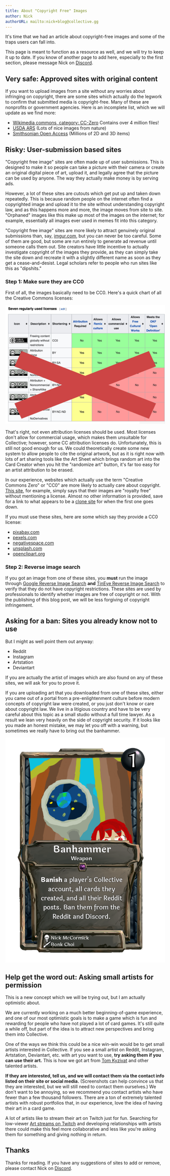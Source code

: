 ```yaml
---
title: About "Copyright Free" Images
author: Nick
authorURL: mailto:nick+blog@collective.gg
---
```


It's time that we had an article about copyright-free images and some of the traps users can fall into.

This page is meant to function as a resource as well, and we will try to keep it up to date. If you know of another page to add here, especially to the first section, please message Nick on [Discord](https://discord.gg/C8fTNVt).

## Very safe: Approved sites with original content

If you want to upload images from a site without any worries about infringing on copyright, there are some sites which actually do the legwork to confirm that submitted media is copyright-free. Many of these are nonprofits or government agencies. Here is an incomplete list, which we will update as we find more:

- [Wikimedia commons, category: CC-Zero](https://commons.wikimedia.org/wiki/Category:CC-Zero) Contains over 4 million files!
- [USDA ARS](https://www.ars.usda.gov/oc/images/image-gallery/) (Lots of nice images from nature)
- [Smithsonian Open Access](https://www.si.edu/openaccess) (Millions of 2D and 3D items)

## Risky: User-submission based sites

"Copyright free image" sites are often made up of user submissions. This is designed to make it so people can take a picture with their camera or create an original digital piece of art, upload it, and legally agree that the picture can be used by anyone. The way they actually make money is by serving ads.

However, a lot of these sites are cutouts which get put up and taken down repeatedly. This is because random people on the internet often find a copyrighted image and upload it to the site without understanding copyright law, and as this happens more and more, the image moves from site to site. "Orphaned" images like this make up most of the images on the internet; for example, essentially all images ever used in memes fit into this category.

"Copyright free image" sites are more likely to attract genuinely original submissions than, say, [imgur.com](https://imgur.com), but you can never be too careful. Some of them are good, but some are run entirely to generate ad revenue until someone calls them out. Site creators have little incentive to actually investigate copyright of the images they provide, as they can simply take the site down and recreate it with a slightly different name as soon as they get a cease-and-desist. Legal scholars refer to people who run sites like this as "dipshits."

### Step 1: Make sure they are CC0

First of all, the images basically need to be CC0. Here's a quick chart of all the Creative Commons licenses:

![cc](assets/about-copyright/cclist.jpg)

That's right, not even attribution licenses should be used. Most licenses don't allow for commercial usage, which makes them unsuitable for Collective; however, some CC attribution licenses do. Unfortunately, this is still not good enough for us. We could theoretically create some new system to allow people to cite the original artwork, but as it is right now with lots of art sharing tools like the Art Sheet which brings random art into the Card Creator when you hit the "randomize art" button, it's far too easy for an artist attribution to be erased.

In our experience, websites which actually use the term "Creative Commons Zero" or "CC0" are more likely to actually care about copyright. [This site](https://www.pikrepo.com), for example, simply says that their images are "royalty free" without mentioning a license. Almost no other information is provided, save for a link to what appears to be a [clone site](https://www.pikist.com/) for when the first one goes down.

If you must use these sites, here are some which say they provide a CC0 license:

- [pixabay.com](http://pixabay.com)
- [pexels.com](http://pexels.com)
- [negativespace.com](http://negativespace.com)
- [unsplash.com](http://unsplash.com)
- [openclipart.org](http://openclipart.org)

### Step 2: Reverse image search

If you got an image from one of these sites, you **must** run the image through [Google Reverse Image Search](https://images.google.com/?gws_rd=ssl) **and** [TinEye Reverse Image Search](https://tineye.com/) to verify that they do not have copyright restrictions. These sites are used by professionals to identify whether images are free of copyright or not. With the publishing of this blog post, we will be less forgiving of copyright infringement.

## Asking for a ban: Sites you already know not to use

But I might as well point them out anyway:

- Reddit
- Instagram
- Artstation
- Deviantart

If you are actually the artist of images which are also found on any of these sites, we will ask for you to prove it.

If you are uploading art that you downloaded from one of these sites, either you came out of a portal from a pre-enlightenment culture before modern concepts of copyright law were created, or you just don't know or care about copyright law. We live in a litigious country and have to be very careful about this topic as a small studio without a full time lawyer. As a result we lean very heavily on the side of copyright security. If it looks like you made an honest mistake, we may let you off with a warning, but sometimes we really have to bring out the banhammer.

![banhammer](assets/about-copyright/banhammer.png)

## Help get the word out: Asking small artists for permission

This is a new concept which we will be trying out, but I am actually optimistic about.

We are currently working on a much better beginning-of-game experience, and one of our most optimistic goals is to make a game which is fun and rewarding for people who have not played a lot of card games. It's still quite a while off, but part of the idea is to attract new perspectives and bring them into Collective.

One of the ways we think this could be a nice win-win would be to get small artists interested in Collective. If you see a small artist on Reddit, Instagram, Artstation, Deviantart, etc. with art you want to use, **try asking them if you can use their art.** This is how we got art from [Tom Kyzivat](https://www.artstation.com/murderousautomaton) and other talented artists.

**If they are interested, tell us, and we will contact them via the contact info listed on their site or social media.** (Screenshots can help convince us that they are interested, but we will still need to contact them ourselves.) We don't want to be annoying, so we recommend you contact artists who have fewer than a few thousand followers. There are a ton of extremely talented artists with robust portfolios that, in our experience, love the idea of having their art in a card game.

A lot of artists like to stream their art on Twitch just for fun. Searching for low-viewer [Art streams on Twitch](https://www.twitch.tv/directory/game/Art) and developing relationships with artists there could make this feel more collaborative and less like you're asking them for something and giving nothing in return.

## Thanks

Thanks for reading. If you have any suggestions of sites to add or remove, please contact Nick on [Discord](https://discord.gg/C8fTNVt).
